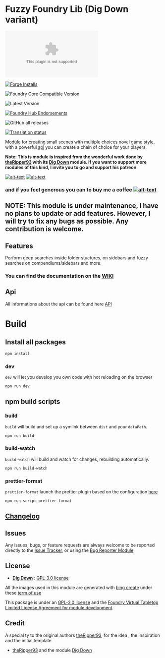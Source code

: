 # Fuzzy Foundry Lib (Dig Down variant)

![Latest Release Download Count](https://img.shields.io/github/downloads/p4535992/foundryvtt-choices-plus/latest/module.zip?color=2b82fc&label=DOWNLOADS&style=for-the-badge)

[![Forge Installs](https://img.shields.io/badge/dynamic/json?label=Forge%20Installs&query=package.installs&suffix=%25&url=https%3A%2F%2Fforge-vtt.com%2Fapi%2Fbazaar%2Fpackage%2Fchoices-plus&colorB=006400&style=for-the-badge)](https://forge-vtt.com/bazaar#package=choices-plus)

![Foundry Core Compatible Version](https://img.shields.io/badge/dynamic/json.svg?url=https%3A%2F%2Fraw.githubusercontent.com%2Fp4535992%2Ffoundryvtt-choices-plus%2Fmaster%2Fsrc%2Fmodule.json&label=Foundry%20Version&query=$.compatibility.verified&colorB=orange&style=for-the-badge)

![Latest Version](https://img.shields.io/badge/dynamic/json.svg?url=https%3A%2F%2Fraw.githubusercontent.com%2Fp4535992%2Ffoundryvtt-choices-plus%2Fmaster%2Fsrc%2Fmodule.json&label=Latest%20Release&prefix=v&query=$.version&colorB=red&style=for-the-badge)

[![Foundry Hub Endorsements](https://img.shields.io/endpoint?logoColor=white&url=https%3A%2F%2Fwww.foundryvtt-hub.com%2Fwp-json%2Fhubapi%2Fv1%2Fpackage%2Fchoices-plus%2Fshield%2Fendorsements&style=for-the-badge)](https://www.foundryvtt-hub.com/package/choices-plus/)

![GitHub all releases](https://img.shields.io/github/downloads/p4535992/foundryvtt-choices-plus/total?style=for-the-badge)

[![Translation status](https://weblate.foundryvtt-hub.com/widgets/choices-plus/-/287x66-black.png)](https://weblate.foundryvtt-hub.com/engage/choices-plus/)

Module for creating small scenes with multiple choices novel game style, with a powerful [api](./wiki/api.md) you can create a chain of choice for your players.

**Note: This is module is inspired from the  wonderful work done by [theRipper93](https://theripper93.com/) with its [Dig Down](https://github.com/theripper93/fuzzy-foundry) module.
If you want to support more modules of this kind, I invite you to go and support his patreon**

[![alt-text](https://img.shields.io/badge/-Patreon-%23ff424d?style=for-the-badge)](https://www.patreon.com/theripper93) [![alt-text](https://img.shields.io/badge/-Discord-%235662f6?style=for-the-badge)](https://discord.gg/F53gBjR97G)

### and if you feel generous you can to buy me a coffee [![alt-text](https://img.shields.io/badge/-Patreon-%23ff424d?style=for-the-badge)](https://www.patreon.com/p4535992)

## NOTE: This module is **under maintenance**, I have no plans to update or add features. However, I will try to fix any bugs as possible. Any contribution is welcome.

## Features

Perform deep searches inside folder stuctures, on sidebars and fuzzy searches on compendiums/sidebars and more.

### You can find the documentation on the [WIKI](https://api.theripper93.com/modulewiki/fuzzy-foundry/free)

## Api

All informations about the api can be found here [API](./wiki/api.md)


# Build

## Install all packages

```bash
npm install
```

### dev

`dev` will let you develop you own code with hot reloading on the browser

```bash
npm run dev
```

## npm build scripts

### build

`build` will build and set up a symlink between `dist` and your `dataPath`.

```bash
npm run build
```

### build-watch

`build-watch` will build and watch for changes, rebuilding automatically.

```bash
npm run build-watch
```

### prettier-format

`prettier-format` launch the prettier plugin based on the configuration [here](./.prettierrc)

```bash
npm run-script prettier-format
```

## [Changelog](./CHANGELOG.md)

## Issues

Any issues, bugs, or feature requests are always welcome to be reported directly to the [Issue Tracker](https://github.com/p4535992/foundryvtt-choices-plus/issues ), or using the [Bug Reporter Module](https://foundryvtt.com/packages/bug-reporter/).

## License

- **[Dig Down](https://github.com/theripper93/fuzzy-foundry)** : [GPL-3.0 license](https://github.com/theripper93/fuzzy-foundry/blob/master/LICENSE)

All the images used in this module are generated with [bing create](https://www.bing.com/create) under these [term of use](https://www.bing.com/new/termsofuse?FORM=GENTOS)

This package is under an [GPL-3.0 license](LICENSE) and the [Foundry Virtual Tabletop Limited License Agreement for module development](https://foundryvtt.com/article/license/).

## Credit

A special ty to the original authors [theRipper93](https://theripper93.com/), for the idea , the inspiration and the initial template.

- [theRipper93](https://theripper93.com/) and the module [Dig Down](https://github.com/theripper93/fuzzy-foundry)
